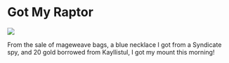 # Got My Raptor

![](http://westkarana.com/images/kandaraptor.jpg)

From the sale of mageweave bags, a blue necklace I got from a Syndicate spy, and 20 gold borrowed from Kayllistul, I got my mount this morning!
